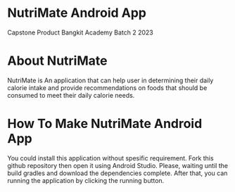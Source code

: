 # NutriMate Android App
Capstone Product Bangkit Academy Batch 2 2023


# About NutriMate
NutriMate is An application that can help user in determining their daily calorie intake and provide recommendations on foods that should be consumed to meet their daily calorie needs.
# How To Make NutriMate Android App
You could install this application without spesific requirement. Fork this github repository then open it using Android Studio. Please, waiting until the build gradles and download the dependencies complete. After that, you can running the application by clicking the running button.

